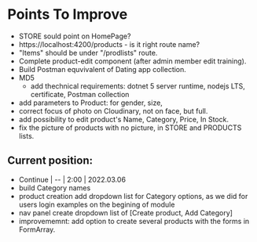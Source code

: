 # Points To Improve

- STORE sould point on HomePage?
- https://localhost:4200/products - is it right route name?
- "Items" should be under "/prodlists" route.
- Complete product-edit component (after admin member edit training).
- Build Postman equvivalent of Dating app collection.
- MD5
  - add thechnical requirements: dotnet 5 server runtime, nodejs LTS, certificate, Postman collection 
- add parameters to Product: for gender, size, 
- correct focus of photo on Cloudinary, not on face, but full.
- add possibility to edit product's Name, Category, Price, In Stock.
- fix the picture of products with no picture, in STORE and PRODUCTS lists.


## Current position:
- Continue | -- | 2:00 | 2022.03.06
- build Category names
- product creation add dropdown list for Category options, as we did for users login examples on the begining of module
- nav panel create dropdown list of [Create product, Add Category]
- improvememnt: add option to create several products with the forms in FormArray.
